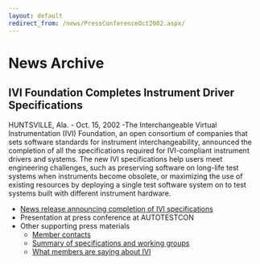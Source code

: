 ```yaml
---
layout: default
redirect_from: /news/PressConferenceOct2002.aspx/
---
```


# News Archive

## IVI Foundation Completes Instrument Driver Specifications

HUNTSVILLE, Ala. - Oct. 15, 2002 -The Interchangeable Virtual
Instrumentation (IVI) Foundation, an open consortium of companies that
sets software standards for instrument interchangeability, announced the
completion of all the specifications required for IVI-compliant
instrument drivers and systems. The new IVI specifications help users
meet engineering challenges, such as preserving software on long-life
test systems when instruments become obsolete, or maximizing the use of
existing resources by deploying a single test software system on to test
systems built with different instrument hardware.

  - [News release announcing completion of IVI specifications](Oct2002NewsRelease.html)
  - Presentation at press conference at AUTOTESTCON
  - Other supporting press materials
      - [Member contacts](../docs/press_releases/oct_2002/CurrentIVIMembersList.pdf)
      - [Summary of specifications and working groups](../docs/press_releases/oct_2002/IVIMemberEndorsement.pdf)
      - [What members are saying about IVI](../docs/press_releases/oct_2002/IVISpecificationSummary.pdf)
